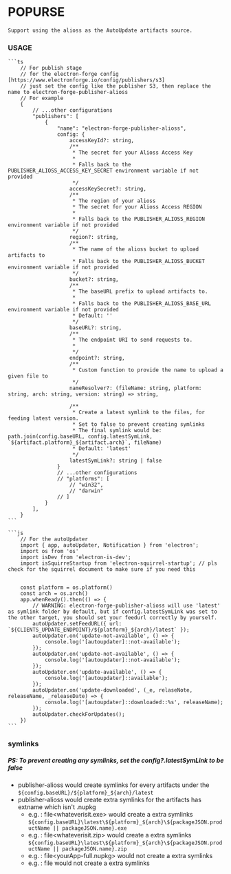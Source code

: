 # POPURSE
    Support using the alioss as the AutoUpdate artifacts source.

### USAGE
    ```ts
        // For publish stage
        // for the electron-forge config [https://www.electronforge.io/config/publishers/s3]
        // just set the config like the publisher S3, then replace the name to electron-forge-publisher-alioss
        // For example
        { 
            // ...other configurations
            "publishers": [
                {
                    "name": "electron-forge-publisher-alioss",
                    config: {
                        accessKeyId?: string,
                        /**
                         * The secret for your Alioss Access Key
                         *
                         * Falls back to the PUBLISHER_ALIOSS_ACCESS_KEY_SECRET environment variable if not provided
                         */
                        accessKeySecret?: string,
                        /**
                         * The region of your alioss
                         * The secret for your Alioss Access REGION
                         *
                         * Falls back to the PUBLISHER_ALIOSS_REGION environment variable if not provided
                         */
                        region?: string,
                        /**
                         * The name of the alioss bucket to upload artifacts to
                         * Falls back to the PUBLISHER_ALIOSS_BUCKET environment variable if not provided
                         */
                        bucket?: string,
                        /**
                         * The baseURL prefix to upload artifacts to.
                         * 
                         * Falls back to the PUBLISHER_ALIOSS_BASE_URL environment variable if not provided
                         * Default: ''
                         */
                        baseURL?: string,
                        /**
                         * The endpoint URI to send requests to.
                         *
                         */
                        endpoint?: string,
                        /**
                         * Custom function to provide the name to upload a given file to
                         */
                        nameResolver?: (fileName: string, platform: string, arch: string, version: string) => string,

                        /**
                         * Create a latest symlink to the files, for feeding latest version.
                         * Set to false to prevent creating symlinks
                         * The final symlink would be: path.join(config.baseURL, config.latestSymLink, `${artifact.platform}_${artifact.arch}`, fileName)
                         * Default: 'latest'
                         */
                        latestSymLink?: string | false
                    }
                    // ...other configurations
                    // "platforms": [
                        // "win32",
                        // "darwin"
                    // ]
                }
            ],
        }
    ```

    ```js
        // For the autoUpdater
        import { app, autoUpdater, Notification } from 'electron';
        import os from 'os'
        import isDev from 'electron-is-dev';
        import isSquirreStartup from 'electron-squirrel-startup'; // pls check for the squirrel document to make sure if you need this

        
        const platform = os.platform()
        const arch = os.arch()
        app.whenReady().then(() => {
            // WARNING: electron-forge-publisher-alioss will use 'latest' as symlink folder by default, but if config.latestSymLink was set to the other target, you should set your feedurl correctly by yourself.
            autoUpdater.setFeedURL({ url: `${CLIENTS_UPDATE_ENDPOINT}/${platform}_${arch}/latest` });
            autoUpdater.on('update-not-available', () => {
                console.log('[autoupdater]::not-available');
            });
            autoUpdater.on('update-not-available', () => {
                console.log('[autoupdater]::not-available');
            });
            autoUpdater.on('update-available', () => {
                console.log('[autoupdater]::available');
            });
            autoUpdater.on('update-downloaded', (_e, relaseNote, releaseName, _releaseDate) => {
                console.log('[autoupdater]::downloaded::%s', releaseName);
            });
            autoUpdater.checkForUpdates();
        })
    ```

### symlinks

##### PS: To prevent creating any symlinks, set the config?.latestSymLink to be false

- publisher-alioss would create symlinks for every artifacts under the `${config.baseURL}/${platform}_${arch}/latest`
- publisher-alioss would create extra symlinks for the artifacts has extname which isn't .nupkg
  - e.g. : file<whateverisit.exe> would create a extra symlinks `${config.baseURL}\latest\${platform}_${arch}\${packageJSON.productName || packageJSON.name}.exe`
  - e.g. : file<whateverisit.zip> would create a extra symlinks `${config.baseURL}\latest\${platform}_${arch}\${packageJSON.productName || packageJSON.name}.zip`
  - e.g. : file<yourApp-full.nupkg> would not create a extra symlinks
  - e.g. : file<REALEASE> would not create a extra symlinks
